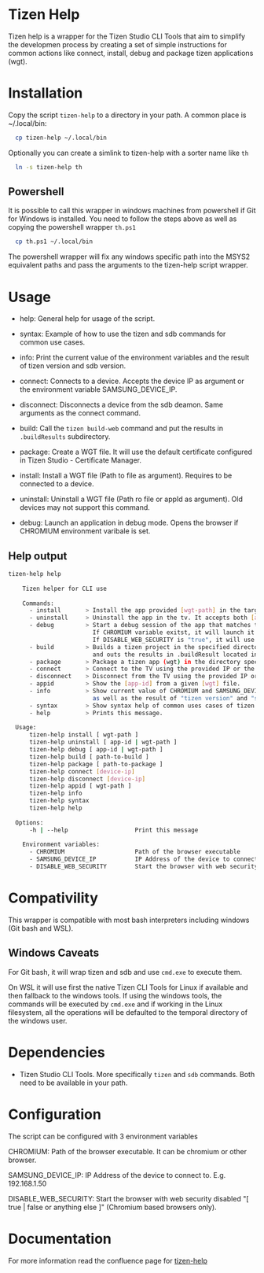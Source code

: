 Tizen Help
==========

Tizen help is a wrapper for the Tizen Studio CLI Tools that aim to simplify the developmen
process by creating a set of simple instructions for common actions like connect, install,
debug and package tizen applications (wgt).

# Installation
Copy the script `tizen-help` to a directory in your path. A common place is ~/.local/bin:

```bash
  cp tizen-help ~/.local/bin
```

Optionally you can create a simlink to tizen-help with a sorter name like `th`

```bash
  ln -s tizen-help th
```

## Powershell
It is possible to call this wrapper in windows machines from powershell if Git for Windows
is installed. You need to follow the steps above as well as copying the powershell wrapper `th.ps1`

```bash
  cp th.ps1 ~/.local/bin
```

The powershell wrapper will fix any windows specific path into the MSYS2 equivalent paths
and pass the arguments to the tizen-help script wrapper.

# Usage

- help:        General help for usage of the script.

- syntax:      Example of how to use the tizen and sdb commands for common use cases.

- info:        Print the current value of the environment variables and the result of tizen version and sdb version.

- connect:     Connects to a device. Accepts the device IP as argument or the environment variable SAMSUNG_DEVICE_IP.

- disconnect:  Disconnects a device from the sdb deamon. Same arguments as the connect command.

- build:       Call the `tizen build-web` command and put the results in `.buildResults` subdirectory.

- package:     Create a WGT file. It will use the default certificate configured in Tizen Studio - Certificate Manager.

- install:     Install a WGT file (Path to file as argument). Requires to be connected to a device.

- uninstall:   Uninstall a WGT file (Path ro file or appId as argument). Old devices may not support this command.

- debug:       Launch an application in debug mode. Opens the browser if CHROMIUM environment varibale is set.


## Help output


```bash
tizen-help help
  
    Tizen helper for CLI use
  
    Commands:
      - install       > Install the app provided [wgt-path] in the target tv.
      - uninstall     > Uninstall the app in the tv. It accepts both [app-id] or [wgt-path].
      - debug         > Start a debug session of the app that matches the [app-id] or [wgt-path]
                        If CHROMIUM variable exitst, it will launch it the browser
                        If DISABLE_WEB_SECURITY is "true", it will use disable-web-security flag.
      - build         > Builds a tizen project in the specified directory
                        and outs the results in .buildResult located in the specified directory.
      - package       > Package a tizen app (wgt) in the directory specified.
      - connect       > Connect to the TV using the provided IP or the IP in SAMSUNG_DEVICE_IP variable.
      - disconnect    > Disconnect from the TV using the provided IP or the IP in SAMSUNG_DEVICE_IP variable.
      - appid         > Show the [app-id] from a given [wgt] file.
      - info          > Show current value of CHROMIUM and SAMSUNG_DEVICE_IP variables
                        as well as the result of "tizen version" and "sdb version".
      - syntax        > Show syntax help of common uses cases of tizen cli.
      - help          > Prints this message.
  
  Usage:
      tizen-help install [ wgt-path ]
      tizen-help uninstall [ app-id | wgt-path ]
      tizen-help debug [ app-id | wgt-path ]
      tizen-help build [ path-to-build ]
      tizen-help package [ path-to-package ]
      tizen-help connect [device-ip]
      tizen-help disconnect [device-ip]
      tizen-help appid [ wgt-path ]
      tizen-help info
      tizen-help syntax
      tizen-help help
  
  Options:
      -h | --help                   Print this message
  
    Environment variables:
      - CHROMIUM                    Path of the browser executable
      - SAMSUNG_DEVICE_IP           IP Address of the device to connect to
      - DISABLE_WEB_SECURITY        Start the browser with web security disabled [ true | false ]
```

# Compativility

This wrapper is compatible with most bash interpreters including windows (Git bash and WSL).

## Windows Caveats

For Git bash, it will wrap tizen and sdb and use `cmd.exe` to execute them.

On WSL it will use first the native Tizen CLI Tools for Linux if available and then
fallback to the windows tools. If using the windows tools, the commands will be executed by `cmd.exe`
and if working in the Linux filesystem, all the operations will be defaulted to the temporal
directory of the windows user.

# Dependencies

- Tizen Studio CLI Tools. More specifically `tizen` and `sdb` commands. Both need to be available in your path.

# Configuration

The script can be configured with 3 environment variables

CHROMIUM:                   Path of the browser executable. It can be chromium or other browser.

SAMSUNG_DEVICE_IP:          IP Address of the device to connect to. E.g. 192.168.1.50

DISABLE_WEB_SECURITY:       Start the browser with web security disabled "[ true | false or anything else ]" (Chromium based browsers only).

# Documentation

For more information read the confluence page for [tizen-help](https://accedobroadband.jira.com/wiki/spaces/ATEC/pages/2646573120/Tizen+CLI+helper+tizen-help)
